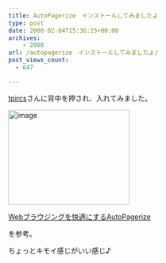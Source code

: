 ```yaml
---
title: AutoPagerize　インストールしてみましたよ
type: post
date: 2008-02-04T15:36:25+00:00
archives:
    - 2008
url: /autopagerize　インストールしてみましたよ/
post_views_count:
  - 647

---
```

[tpircs][1]さんに背中を押され、入れてみました。

[<img style="border-right: 0px; border-top: 0px; border-left: 0px; border-bottom: 0px" height="190" alt="image" src="https://i2.wp.com/jqinglong.html.xdomain.jp/bimg/image_thumb_10.png?resize=244%2C190" width="244" border="0" data-recalc-dims="1" />][2] 

[Webブラウジングを快適にするAutoPagerize][3]

を参考。

ちょっとキモイ感じがいい感じ♪

 [1]: http://app.cocolog-nifty.com/t/comments?__mode=red&user_id=7440&id=17394297
 [2]: https://i1.wp.com/jqinglong.html.xdomain.jp/bimg/image_10.png
 [3]: http://labs.unoh.net/2007/09/webautopagerize.html
